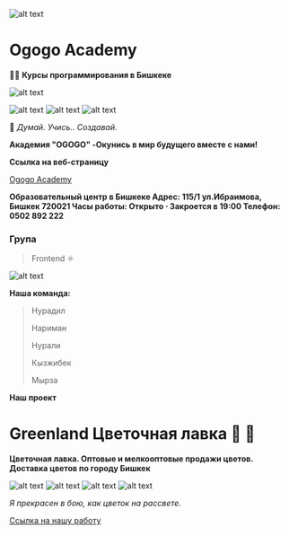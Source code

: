 ![alt text](https://scontent.ffru7-1.fna.fbcdn.net/v/t39.30808-6/301838693_463677429107277_287843763817562970_n.jpg?_nc_cat=109&ccb=1-7&_nc_sid=783fdb&_nc_ohc=FBkbI_OW450AX9NMB7S&_nc_ht=scontent.ffru7-1.fna&oh=00_AfASlnaNsznOKM84J-21US6RMe19mVMsWuFbqNmumWYjCQ&oe=65D370DB)
# Ogogo Academy

👨‍💻
**Курсы программирования в Бишкеке**


![alt text](https://st-1.akipress.org/cdn-st-0/qd7/S/md-689.jpg)

![alt text](https://encrypted-tbn0.gstatic.com/images?q=tbn:ANd9GcQR4z_cfgQtGvgXdePAwfMko0owuYsPqBB74EgFI94NT94L-zEukUgAwa9M8bEZorlsS4o&usqp=CAU)
![alt text](https://encrypted-tbn1.gstatic.com/images?q=tbn:ANd9GcSaMwaT2BO1bqYMhgo2cNkLCkVJJzVAiFoqXhJ-7_3toKhqQhke)
![alt text](https://encrypted-tbn0.gstatic.com/images?q=tbn:ANd9GcQmFNSkSxFqNEQhdSL6lndTIYhNIQaPo7SOsuNTaqUDjvFwnzYEl33eT7yjViNymOW9vYE&usqp=CAU)

🧠
*Думай.*
*Учись..*
*Создавай.*

**Академия "OGOGO" -Окунись в мир будущего вместе с нами!**

**Ссылка на веб-страницу**

[Ogogo Academy](https://www.ogogoacademy.kg/)

**Образовательный центр в Бишкеке
Адрес: 115/1 ул.Ибраимова, Бишкек 720021
Часы работы: 
Открыто ⋅ Закроется в 19:00
Телефон: 0502 892 222**

### Група
> Frontend
⚛️

![alt text](https://codedamn.com/assets/images/learnpaths/og/frontend.png)

**Наша команда:**
>Нурадил
>
>Нариман
>
>Нурали
>
>Кызжибек
>
>Мырза

**Наш проект**

# Greenland Цветочная лавка 🥀 💮
**Цветочная лавка. Оптовые и мелкооптовые продажи цветов. Доставка цветов по городу Бишкек**

![alt text](https://data.kaktus.media/image/big/2023-03-01_12-57-21_269248.jpg)
![alt text](https://www.eliteflower.ru/upload/resize_cache/iblock/851/500_500_2/8514863ad7093e4ed16ede30793dee45.jpg)
![alt text](https://www.eliteflower.ru/upload/resize_cache/iblock/c81/500_500_2/c81a0ee709d75d0433835c8288f12d14.jpg)
![alt text](https://data.kaktus.media/image/big/2023-03-01_12-57-19_383318.jpg)



*Я прекрасен в бою, как цветок на рассвете.*






[Ссылка на нашу работу ](https://65c22d98f7e6ea59682accb7.mockapi.io/api/01/flowers)
